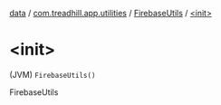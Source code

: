 [data](../../index.md) / [com.treadhill.app.utilities](../index.md) / [FirebaseUtils](index.md) / [&lt;init&gt;](./-init-.md)

# &lt;init&gt;

(JVM) `FirebaseUtils()`

FirebaseUtils

